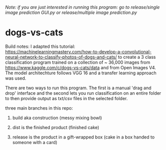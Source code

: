 _Note: if you are just interested in running this program: go to release/single image prediction GUI.py or release/multiple image prediction.py_


# dogs-vs-cats

Build notes: I adapted this tutorial: https://machinelearningmastery.com/how-to-develop-a-convolutional-neural-network-to-classify-photos-of-dogs-and-cats/ to create a 3 class classification program trained on a collection of ~ 36,000 images from https://www.kaggle.com/c/dogs-vs-cats/data and from Open Images V4. The model architechture follows VGG 16 and a transfer learning approach was used.

There are two ways to run this program. The first is a manual 'drag and drop' interface and the second lets you run classification on an entire folder to then provide output as txt/csv files in the selected folder.

three main branches in this repo:

1) build aka construction (messy mixing bowl)

2) dist is the finished product (finished cake)

3) release is the product in a gift-wrapped box (cake in a box handed to someone with a card)
